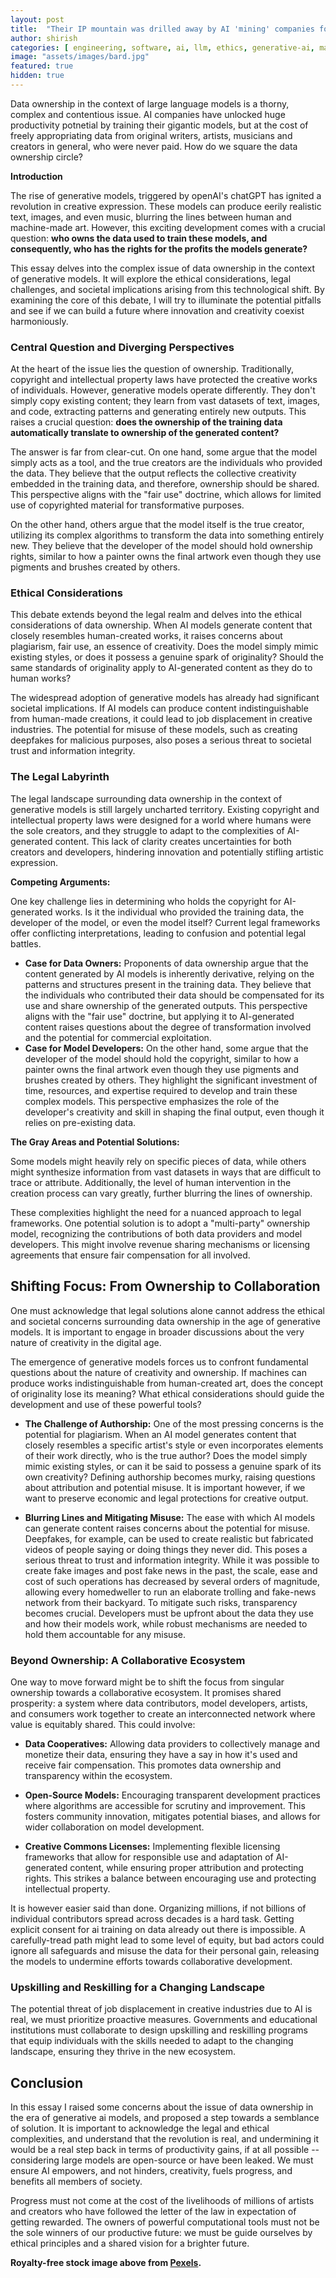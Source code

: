 ```yaml
---
layout: post
title:  "Their IP mountain was drilled away by AI 'mining' companies for profit. Are they owed anything?"
author: shirish
categories: [ engineering, software, ai, llm, ethics, generative-ai, machine-learning ]
image: "assets/images/bard.jpg"
featured: true
hidden: true
---
```


Data ownership in the context of large language models is a thorny, complex and contentious issue. AI companies have unlocked huge productivity potnetial by training their gigantic models, but at the cost of freely appropriating data from original writers, artists, musicians and creators in general, who were never paid. How do we square the data ownership circle?

**Introduction**

The rise of generative models, triggered by openAI's chatGPT has ignited a revolution in creative expression. These models can produce eerily realistic text, images, and even music, blurring the lines between human and machine-made art. However, this exciting development comes with a crucial question: **who owns the data used to train these models, and consequently, who has the rights for the profits the models generate?**

This essay delves into the complex issue of data ownership in the context of generative models. It will explore the ethical considerations, legal challenges, and societal implications arising from this technological shift. By examining the core of this debate, I will try to illuminate the potential pitfalls and see if we can build a future where innovation and creativity coexist harmoniously.

### Central Question and Diverging Perspectives

At the heart of the issue lies the question of ownership. Traditionally, copyright and intellectual property laws have protected the creative works of individuals. However, generative models operate differently. They don't simply copy existing content; they learn from vast datasets of text, images, and code, extracting patterns and generating entirely new outputs. This raises a crucial question: **does the ownership of the training data automatically translate to ownership of the generated content?**

The answer is far from clear-cut. On one hand, some argue that the model simply acts as a tool, and the true creators are the individuals who provided the data. They believe that the output reflects the collective creativity embedded in the training data, and therefore, ownership should be shared. This perspective aligns with the "fair use" doctrine, which allows for limited use of copyrighted material for transformative purposes.

On the other hand, others argue that the model itself is the true creator, utilizing its complex algorithms to transform the data into something entirely new. They believe that the developer of the model should hold ownership rights, similar to how a painter owns the final artwork even though they use pigments and brushes created by others.

### Ethical Considerations

This debate extends beyond the legal realm and delves into the ethical considerations of data ownership. When AI models generate content that closely resembles human-created works, it raises concerns about plagiarism, fair use, an essence of creativity. Does the model simply mimic existing styles, or does it possess a genuine spark of originality? Should the same standards of originality apply to AI-generated content as they do to human works?

The widespread adoption of generative models has already had significant societal implications. If AI models can produce content indistinguishable from human-made creations, it could lead to job displacement in creative industries. The potential for misuse of these models, such as creating deepfakes for malicious purposes, also poses a serious threat to societal trust and information integrity.

### The Legal Labyrinth

The legal landscape surrounding data ownership in the context of generative models is still largely uncharted territory. Existing copyright and intellectual property laws were designed for a world where humans were the sole creators, and they struggle to adapt to the complexities of AI-generated content. This lack of clarity creates uncertainties for both creators and developers, hindering innovation and potentially stifling artistic expression.

**Competing Arguments:**

One key challenge lies in determining who holds the copyright for AI-generated works. Is it the individual who provided the training data, the developer of the model, or even the model itself? Current legal frameworks offer conflicting interpretations, leading to confusion and potential legal battles.

  * **Case for Data Owners:** Proponents of data ownership argue that the content generated by AI models is inherently derivative, relying on the patterns and structures present in the training data. They believe that the individuals who contributed their data should be compensated for its use and share ownership of the generated outputs. This perspective aligns with the "fair use" doctrine, but applying it to AI-generated content raises questions about the degree of transformation involved and the potential for commercial exploitation. 
  * **Case for Model Developers:** On the other hand, some argue that the developer of the model should hold the copyright, similar to how a painter owns the final artwork even though they use pigments and brushes created by others. They highlight the significant investment of time, resources, and expertise required to develop and train these complex models. This perspective emphasizes the role of the developer's creativity and skill in shaping the final output, even though it relies on pre-existing data.

**The Gray Areas and Potential Solutions:**

Some models might heavily rely on specific pieces of data, while others might synthesize information from vast datasets in ways that are difficult to trace or attribute. Additionally, the level of human intervention in the creation process can vary greatly, further blurring the lines of ownership.

These complexities highlight the need for a nuanced approach to legal frameworks. One potential solution is to adopt a "multi-party" ownership model, recognizing the contributions of both data providers and model developers. This might involve revenue sharing mechanisms or licensing agreements that ensure fair compensation for all involved.

## Shifting Focus: From Ownership to Collaboration

One must acknowledge that legal solutions alone cannot address the ethical and societal concerns surrounding data ownership in the age of generative models. It is important to engage in broader discussions about the very nature of creativity in the digital age.

The emergence of generative models forces us to confront fundamental questions about the nature of creativity and ownership. If machines can produce works indistinguishable from human-created art, does the concept of originality lose its meaning? What ethical considerations should guide the development and use of these powerful tools?

* **The Challenge of Authorship:** One of the most pressing concerns is the potential for plagiarism. When an AI model generates content that closely resembles a specific artist's style or even incorporates elements of their work directly, who is the true author? Does the model simply mimic existing styles, or can it be said to possess a genuine spark of its own creativity? Defining authorship becomes murky, raising questions about attribution and potential misuse. It is important however, if we want to preserve economic and legal protections for creative output.

* **Blurring Lines and Mitigating Misuse:** The ease with which AI models can generate content raises concerns about the potential for misuse. Deepfakes, for example, can be used to create realistic but fabricated videos of people saying or doing things they never did. This poses a serious threat to trust and information integrity. While it was possible to create fake images and post fake news in the past, the scale, ease and cost of such operations has decreased by several orders of magnitude, allowing every homedweller to run an elaborate trolling and fake-news network from their backyard. To mitigate such risks, transparency becomes crucial. Developers must be upfront about the data they use and how their models work, while robust mechanisms are needed to hold them accountable for any misuse.

### Beyond Ownership: A Collaborative Ecosystem

One way to move forward might be to shift the focus from singular ownership towards a collaborative ecosystem. It promises shared prosperity: a system where data contributors, model developers, artists, and consumers work together to create an interconnected network where value is equitably shared. This could involve:

* **Data Cooperatives:** Allowing data providers to collectively manage and monetize their data, ensuring they have a say in how it's used and receive fair compensation. This promotes data ownership and transparency within the ecosystem.

* **Open-Source Models:** Encouraging transparent development practices where algorithms are accessible for scrutiny and improvement. This fosters community innovation, mitigates potential biases, and allows for wider collaboration on model development.

* **Creative Commons Licenses:** Implementing flexible licensing frameworks that allow for responsible use and adaptation of AI-generated content, while ensuring proper attribution and protecting rights. This strikes a balance between encouraging use and protecting intellectual property.

It is however easier said than done. Organizing millions, if not billions of individual contributors spread across decades is a hard task. Getting explicit consent for ai training on data already out there is impossible. A carefully-tread path might lead to some level of equity, but bad actors could ignore all safeguards and misuse the data for their personal gain, releasing the models to undermine efforts towards collaborative development.

### Upskilling and Reskilling for a Changing Landscape

The potential threat of job displacement in creative industries due to AI is real, we must prioritize proactive measures. Governments and educational institutions must collaborate to design upskilling and reskilling programs that equip individuals with the skills needed to adapt to the changing landscape, ensuring they thrive in the new ecosystem.

## Conclusion

In this essay I raised some concerns about the issue of data ownership in the era of generative ai models, and proposed a step towards a semblance of solution. It is important to acknowledge the legal and ethical complexities, and understand that the revolution is real, and undermining it would be a real step back in terms of productivity gains, if at all possible -- considering large models are open-source or have been leaked. We must ensure AI empowers, and not hinders, creativity, fuels progress, and benefits all members of society. 

Progress must not come at the cost of the livelihoods of millions of artists and creators who have followed the letter of the law in expectation of getting rewarded. The owners of powerful computational tools must not be the sole winners of our productive future: we must be guide ourselves by ethical principles and a shared vision for a brighter future. 

__Royalty-free stock image above from [Pexels](https://www.pexels.com/).__